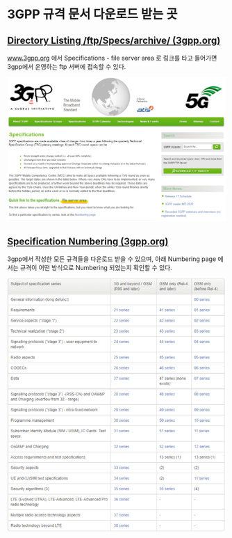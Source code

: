 # 3GPP 규격 문서 다운로드 받는 곳

## [Directory Listing /ftp/Specs/archive/ (3gpp.org)](https://www.3gpp.org/ftp/Specs/archive/)

www.3gpp.org  에서 Specifications - file server area 로 링크를 타고 들어가면 3gpp에서 운영하는 ftp 서버에 접속할 수 있다.


![3gpp file server area](./images/3gpp_download_1.png)

## [Specification Numbering (3gpp.org)](https://www.3gpp.org/specifications/79-specification-numbering)

3gpp에서 작성한 모든 규격들을 다운로드 받을 수 있으며, 아래 Numbering page 에서는 규격이 어떤 방식으로 Numbering 되었는지 확인할 수 있다.

![Numbering page](./images/3gpp_download_2.png)